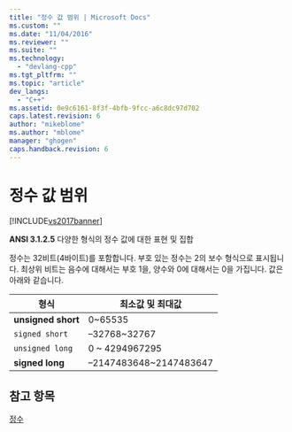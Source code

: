 ```yaml
---
title: "정수 값 범위 | Microsoft Docs"
ms.custom: ""
ms.date: "11/04/2016"
ms.reviewer: ""
ms.suite: ""
ms.technology: 
  - "devlang-cpp"
ms.tgt_pltfrm: ""
ms.topic: "article"
dev_langs: 
  - "C++"
ms.assetid: 0e9c6161-8f3f-4bfb-9fcc-a6c8dc97d702
caps.latest.revision: 6
author: "mikeblome"
ms.author: "mblome"
manager: "ghogen"
caps.handback.revision: 6
---
```

# 정수 값 범위
[!INCLUDE[vs2017banner](../assembler/inline/includes/vs2017banner.md)]

**ANSI 3.1.2.5** 다양한 형식의 정수 값에 대한 표현 및 집합  
  
 정수는 32비트\(4바이트\)를 포함합니다.  부호 있는 정수는 2의 보수 형식으로 표시됩니다.  최상위 비트는 음수에 대해서는 부호 1을, 양수와 0에 대해서는 0을 가집니다.  값은 아래와 같습니다.  
  
|형식|최소값 및 최대값|  
|--------|---------------|  
|**unsigned short**|0~65535|  
|`signed short`|–32768~32767|  
|`unsigned long`|0 ~ 4294967295|  
|**signed long**|–2147483648~2147483647|  
  
## 참고 항목  
 [정수](../c-language/integers.md)